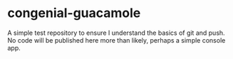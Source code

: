 # congenial-guacamole
A simple test repository to ensure I understand the basics of git and push. No code will be published here more than likely, perhaps a simple console app. 

